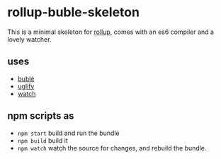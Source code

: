 # rollup-buble-skeleton

This is a minimal skeleton for [rollup](http://rollupjs.org), comes with an es6 compiler and a lovely watcher.

## uses

- [bublé](https://buble.surge.sh/guide)
- [uglify](https://github.com/TrySound/rollup-plugin-uglify)
- [watch](https://github.com/rollup/rollup-watch)

## npm scripts as

- `npm start` build and run the bundle
- `npm build` build it
- `npm watch` watch the source for changes, and rebuild the bundle.
